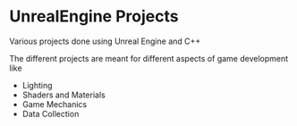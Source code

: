 # UnrealEngine Projects
 Various projects done using Unreal Engine and C++

The different projects are meant for different aspects of game development like
  - Lighting
  - Shaders and Materials
  - Game Mechanics
  - Data Collection
